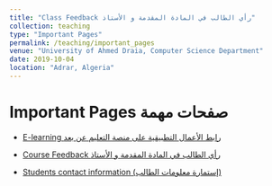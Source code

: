 ```yaml
---
title: "Class Feedback رأي الطالب في المادة المقدمة و الأستاذ"
collection: teaching
type: "Important Pages"
permalink: /teaching/important_pages
venue: "University of Ahmed Draia, Computer Science Department"
date: 2019-10-04
location: "Adrar, Algeria"
---
```


Important Pages صفحات مهمة
====== 
* [E-learning رابط الأعمال التطبيقية على منصة التعليم عن بعد](https://elearning.univ-adrar.dz/course/view.php?id=266)

* [Course Feedback رأي الطالب في المادة المقدمة و الأستاذ](https://forms.gle/S8qHBjacM9y4GgbXA)

* [Students contact information (إستمارة معلومات الطالب)](https://forms.gle/21qo3cfEJkgRV58i8)


